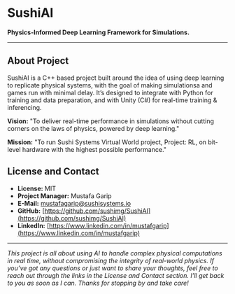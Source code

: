 # SushiAI

**Physics-Informed Deep Learning Framework for Simulations.**

---

## About Project

SushiAI is a C++ based project built around the idea of using deep learning to replicate physical systems, with the goal of making simulationsa and games run with minimal delay. It’s designed to integrate with Python for training and data preparation, and with Unity (C#) for real-time training & inferencing.

**Vision:** "To deliver real-time performance in simulations without cutting corners on the laws of physics, powered by deep learning."

**Mission:** "To run Sushi Systems Virtual World project, Project: RL, on bit-level hardware with the highest possible performance."

## License and Contact

* **License:** MIT
* **Project Manager:** Mustafa Garip
* **E-Mail:** [mustafagarip@sushisystems.io](mailto:mustafagarip@sushisystems.io)
* **GitHub:** [https://github.com/sushimg/SushiAI](https://github.com/sushimg/SushiAI)
* **LinkedIn:** [https://www.linkedin.com/in/mustafgarip](https://www.linkedin.com/in/mustafgarip)

---

*This project is all about using AI to handle complex physical computations in real time, without compromising the integrity of real-world physics.
If you’ve got any questions or just want to share your thoughts, feel free to reach out through the links in the License and Contact section. I’ll get back to you as soon as I can. Thanks for stopping by and take care!*


